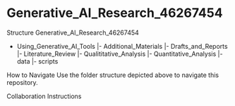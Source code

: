 # Generative_AI_Research_46267454

Structure 
Generative_AI_Research_46267454
- Using_Generative_AI_Tools
  |- Additional_Materials
  |- Drafts_and_Reports
  |- Literature_Review
  |- Qualititative_Analysis
  |- Quantitative_Analysis
    |- data
    |- scripts

How to Navigate
Use the folder structure depicted above to navigate this repository.

Collaboration Instructions
